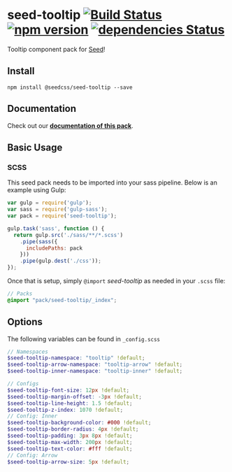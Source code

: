 # seed-tooltip [![Build Status](https://travis-ci.org/helpscout/seed-tooltip.svg?branch=master)](https://travis-ci.org/helpscout/seed-tooltip) [![npm version](https://badge.fury.io/js/%40seedcss%2Fseed-tooltip.svg)](https://badge.fury.io/js/%40seedcss%2Fseed-tooltip) [![dependencies Status](https://david-dm.org/helpscout/seed-tooltip/status.svg)](https://david-dm.org/helpscout/seed-tooltip)

Tooltip component pack for [Seed](https://github.com/helpscout/seed)!

## Install
```
npm install @seedcss/seed-tooltip --save
```


## Documentation

Check out our **[documentation of this pack](http://developer.helpscout.net/seed/packs/seed-tooltip/)**.


## Basic Usage

### SCSS
This seed pack needs to be imported into your sass pipeline. Below is an example using Gulp:


```javascript
var gulp = require('gulp');
var sass = require('gulp-sass');
var pack = require('seed-tooltip');

gulp.task('sass', function () {
  return gulp.src('./sass/**/*.scss')
    .pipe(sass({
      includePaths: pack
    }))
    .pipe(gulp.dest('./css'));
});
```

Once that is setup, simply `@import` *seed-tooltip* as needed in your `.scss` file:

```scss
// Packs
@import "pack/seed-tooltip/_index";
```

## Options

The following variables can be found in `_config.scss`

```scss
// Namespaces
$seed-tooltip-namespace: "tooltip" !default;
$seed-tooltip-arrow-namespace: "tooltip-arrow" !default;
$seed-tooltip-inner-namespace: "tooltip-inner" !default;

// Configs
$seed-tooltip-font-size: 12px !default;
$seed-tooltip-margin-offset: -3px !default;
$seed-tooltip-line-height: 1.5 !default;
$seed-tooltip-z-index: 1070 !default;
// Config: Inner
$seed-tooltip-background-color: #000 !default;
$seed-tooltip-border-radius: 4px !default;
$seed-tooltip-padding: 3px 8px !default;
$seed-tooltip-max-width: 200px !default;
$seed-tooltip-text-color: #fff !default;
// Config: Arrow
$seed-tooltip-arrow-size: 5px !default;
```
